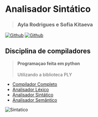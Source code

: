 # Analisador Sintático
><h3>Ayla Rodrigues e Sofia Kitaeva</h3> 
[![Github](https://img.shields.io/badge/-Ayla-%23121011?style=for-the-badge&logo=github&logoColor=white)](https://github.com/AylaRodrigues)
[![Github](https://img.shields.io/badge/-Sofia-%23121011?style=for-the-badge&logo=github&logoColor=white)](https://github.com/SofiaKitaeva)

<h2>Disciplina de compiladores</h2>

><h4>Programaçao feita em python</h4>
>Utilizando a biblioteca PLY

* [Compilador Completo](https://github.com/AylaRodrigues/Compiladores)
* [Analisador Léxico](https://github.com/AylaRodrigues/Analisador-Lexico)
* [Analisador Sintático](https://github.com/AylaRodrigues/Analisador-Sintatico)
* [Analisador Semântico](https://github.com/AylaRodrigues/Analisador-Semantico)


![Sintatico](https://img.shields.io/badge/Sintatico-working-008000?style=for-the-badge&logo=github&logoColor=white)

